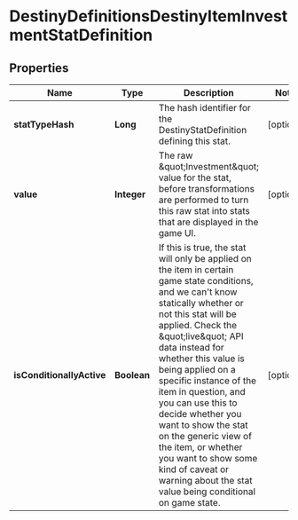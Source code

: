
# DestinyDefinitionsDestinyItemInvestmentStatDefinition

## Properties
Name | Type | Description | Notes
------------ | ------------- | ------------- | -------------
**statTypeHash** | **Long** | The hash identifier for the DestinyStatDefinition defining this stat. |  [optional]
**value** | **Integer** | The raw \&quot;Investment\&quot; value for the stat, before transformations are performed to turn this raw stat into stats that are displayed in the game UI. |  [optional]
**isConditionallyActive** | **Boolean** | If this is true, the stat will only be applied on the item in certain game state conditions, and we can&#39;t know statically whether or not this stat will be applied. Check the \&quot;live\&quot; API data instead for whether this value is being applied on a specific instance of the item in question, and you can use this to decide whether you want to show the stat on the generic view of the item, or whether you want to show some kind of caveat or warning about the stat value being conditional on game state. |  [optional]



